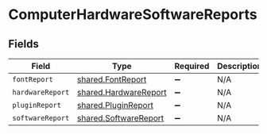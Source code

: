 # ComputerHardwareSoftwareReports


## Fields

| Field                                                          | Type                                                           | Required                                                       | Description                                                    |
| -------------------------------------------------------------- | -------------------------------------------------------------- | -------------------------------------------------------------- | -------------------------------------------------------------- |
| `fontReport`                                                   | [shared.FontReport](../../models/shared/fontreport.md)         | :heavy_minus_sign:                                             | N/A                                                            |
| `hardwareReport`                                               | [shared.HardwareReport](../../models/shared/hardwarereport.md) | :heavy_minus_sign:                                             | N/A                                                            |
| `pluginReport`                                                 | [shared.PluginReport](../../models/shared/pluginreport.md)     | :heavy_minus_sign:                                             | N/A                                                            |
| `softwareReport`                                               | [shared.SoftwareReport](../../models/shared/softwarereport.md) | :heavy_minus_sign:                                             | N/A                                                            |